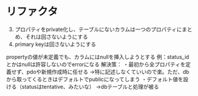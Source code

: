 # リファクタ
<!-- 1. fillableの方を回し、property_existsでチェック -->
<!-- 2. iterater method実装 -->
3. プロパティをprivate化し、テーブルにないカラムは一つのプロパティにまとめ、それは回さないようにする
4. primary keyは回さないようにする

propertyの値が未定義でも、カラムにはnullを挿入しようとする
例：status_idとかはnullは許容しないのでerrorになる
解決策：
・最初から全プロパティを定義せず、pdoや新規作成時に任せる
    →特に記述しなくていいので楽。ただ、dbから取ってくるときはデフォルトでpublicになってしまう
・デフォルト値を設ける（statusはtentative、みたいな）
    →dbテーブルと処理が被る
